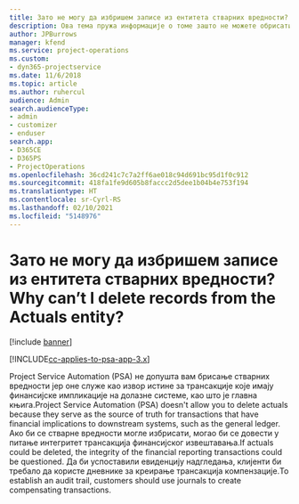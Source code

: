 ```yaml
---
title: Зато не могу да избришем записе из ентитета стварних вредности?
description: Ова тема пружа информације о томе зашто не можете обрисати записе из ентитета стварних вредности.
author: JPBurrows
manager: kfend
ms.service: project-operations
ms.custom:
- dyn365-projectservice
ms.date: 11/6/2018
ms.topic: article
ms.author: ruhercul
audience: Admin
search.audienceType:
- admin
- customizer
- enduser
search.app:
- D365CE
- D365PS
- ProjectOperations
ms.openlocfilehash: 36cd241c7c7a2ff6ae018c94d691bc95d1f0c912
ms.sourcegitcommit: 418fa1fe9d605b8faccc2d5dee1b04b4e753f194
ms.translationtype: HT
ms.contentlocale: sr-Cyrl-RS
ms.lasthandoff: 02/10/2021
ms.locfileid: "5148976"
---
```

# <a name="why-cant-i-delete-records-from-the-actuals-entity"></a><span data-ttu-id="2873b-103">Зато не могу да избришем записе из ентитета стварних вредности?</span><span class="sxs-lookup"><span data-stu-id="2873b-103">Why can’t I delete records from the Actuals entity?</span></span>

[!include [banner](../includes/psa-now-project-operations.md)]

[!INCLUDE[cc-applies-to-psa-app-3.x](../includes/cc-applies-to-psa-app-3x.md)]

<span data-ttu-id="2873b-104">Project Service Automation (PSA) не допушта вам брисање стварних вредности јер оне служе као извор истине за трансакције које имају финансијске импликације на долазне системе, као што је главна књига.</span><span class="sxs-lookup"><span data-stu-id="2873b-104">Project Service Automation (PSA) doesn't allow you to delete actuals because they serve as the source of truth for transactions that have financial implications to downstream systems, such as the general ledger.</span></span> <span data-ttu-id="2873b-105">Ако би се стварне вредности могле избрисати, могао би се довести у питање интегритет трансакција финансијског извештавања.</span><span class="sxs-lookup"><span data-stu-id="2873b-105">If actuals could be deleted, the integrity of the financial reporting transactions could be questioned.</span></span> <span data-ttu-id="2873b-106">Да би успоставили евиденцију надгледања, клијенти би требало да користе дневнике за креирање трансакција компензације.</span><span class="sxs-lookup"><span data-stu-id="2873b-106">To establish an audit trail, customers should use journals to create compensating transactions.</span></span>

